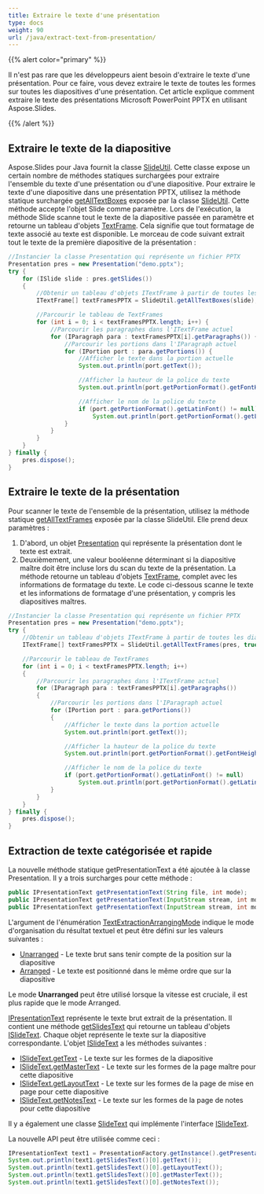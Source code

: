 ```yaml
---
title: Extraire le texte d'une présentation
type: docs
weight: 90
url: /java/extract-text-from-presentation/
---
```


{{% alert color="primary" %}} 

Il n'est pas rare que les développeurs aient besoin d'extraire le texte d'une présentation. Pour ce faire, vous devez extraire le texte de toutes les formes sur toutes les diapositives d'une présentation. Cet article explique comment extraire le texte des présentations Microsoft PowerPoint PPTX en utilisant Aspose.Slides. 

{{% /alert %}} 
## **Extraire le texte de la diapositive**
Aspose.Slides pour Java fournit la classe [SlideUtil](https://reference.aspose.com/slides/java/com.aspose.slides/SlideUtil). Cette classe expose un certain nombre de méthodes statiques surchargées pour extraire l'ensemble du texte d'une présentation ou d'une diapositive. Pour extraire le texte d'une diapositive dans une présentation PPTX, utilisez la méthode statique surchargée [getAllTextBoxes](https://reference.aspose.com/slides/java/com.aspose.slides/SlideUtil#getAllTextBoxes-com.aspose.slides.IBaseSlide-) exposée par la classe [SlideUtil](https://reference.aspose.com/slides/java/com.aspose.slides/SlideUtil). Cette méthode accepte l'objet Slide comme paramètre. Lors de l'exécution, la méthode Slide scanne tout le texte de la diapositive passée en paramètre et retourne un tableau d'objets [TextFrame](https://reference.aspose.com/slides/java/com.aspose.slides/TextFrame). Cela signifie que tout formatage de texte associé au texte est disponible. Le morceau de code suivant extrait tout le texte de la première diapositive de la présentation :

```java
//Instancier la classe Presentation qui représente un fichier PPTX
Presentation pres = new Presentation("demo.pptx");
try {
    for (ISlide slide : pres.getSlides()) 
    {
        //Obtenir un tableau d'objets ITextFrame à partir de toutes les diapositives dans le PPTX
        ITextFrame[] textFramesPPTX = SlideUtil.getAllTextBoxes(slide);

        //Parcourir le tableau de TextFrames
        for (int i = 0; i < textFramesPPTX.length; i++) {
            //Parcourir les paragraphes dans l'ITextFrame actuel
            for (IParagraph para : textFramesPPTX[i].getParagraphs()) {
                //Parcourir les portions dans l'IParagraph actuel
                for (IPortion port : para.getPortions()) {
                    //Afficher le texte dans la portion actuelle
                    System.out.println(port.getText());

                    //Afficher la hauteur de la police du texte
                    System.out.println(port.getPortionFormat().getFontHeight());

                    //Afficher le nom de la police du texte
                    if (port.getPortionFormat().getLatinFont() != null)
                        System.out.println(port.getPortionFormat().getLatinFont().getFontName());
                }
            }
        }
    }
} finally {
    pres.dispose();
}
```

## **Extraire le texte de la présentation**
Pour scanner le texte de l'ensemble de la présentation, utilisez la méthode statique [getAllTextFrames](https://reference.aspose.com/slides/java/com.aspose.slides/SlideUtil#getAllTextFrames-com.aspose.slides.IPresentation-boolean-) exposée par la classe SlideUtil. Elle prend deux paramètres :

1. D'abord, un objet [Presentation](https://reference.aspose.com/slides/java/com.aspose.slides/TextExtractionArrangingMode#Unarranged) qui représente la présentation dont le texte est extrait.
1. Deuxièmement, une valeur booléenne déterminant si la diapositive maître doit être incluse lors du scan du texte de la présentation. La méthode retourne un tableau d'objets [TextFrame](https://reference.aspose.com/slides/java/com.aspose.slides/TextFrame), complet avec les informations de formatage du texte. Le code ci-dessous scanne le texte et les informations de formatage d'une présentation, y compris les diapositives maîtres.

```java
//Instancier la classe Presentation qui représente un fichier PPTX
Presentation pres = new Presentation("demo.pptx");
try {
    //Obtenir un tableau d'objets ITextFrame à partir de toutes les diapositives dans le PPTX
    ITextFrame[] textFramesPPTX = SlideUtil.getAllTextFrames(pres, true);

    //Parcourir le tableau de TextFrames
    for (int i = 0; i < textFramesPPTX.length; i++) 
    {
        //Parcourir les paragraphes dans l'ITextFrame actuel
        for (IParagraph para : textFramesPPTX[i].getParagraphs())
        {
            //Parcourir les portions dans l'IParagraph actuel
            for (IPortion port : para.getPortions())
            {
                //Afficher le texte dans la portion actuelle
                System.out.println(port.getText());

                //Afficher la hauteur de la police du texte
                System.out.println(port.getPortionFormat().getFontHeight());

                //Afficher le nom de la police du texte
                if (port.getPortionFormat().getLatinFont() != null)
                    System.out.println(port.getPortionFormat().getLatinFont().getFontName());
            }
        }
    }
} finally {
    pres.dispose();
}
```

## **Extraction de texte catégorisée et rapide**
La nouvelle méthode statique getPresentationText a été ajoutée à la classe Presentation. Il y a trois surcharges pour cette méthode :

```java
public IPresentationText getPresentationText(String file, int mode);
public IPresentationText getPresentationText(InputStream stream, int mode);
public IPresentationText getPresentationText(InputStream stream, int mode, ILoadOptions options);
``` 

L'argument de l'énumération [TextExtractionArrangingMode](https://reference.aspose.com/slides/java/com.aspose.slides/TextExtractionArrangingMode) indique le mode d'organisation du résultat textuel et peut être défini sur les valeurs suivantes :
- [Unarranged](https://reference.aspose.com/slides/java/com.aspose.slides/TextExtractionArrangingMode#Unarranged) - Le texte brut sans tenir compte de la position sur la diapositive
- [Arranged](https://reference.aspose.com/slides/java/com.aspose.slides/TextExtractionArrangingMode#Arranged) - Le texte est positionné dans le même ordre que sur la diapositive

Le mode **Unarranged** peut être utilisé lorsque la vitesse est cruciale, il est plus rapide que le mode Arranged.

[IPresentationText](https://reference.aspose.com/slides/java/com.aspose.slides/IPresentationText) représente le texte brut extrait de la présentation. Il contient une méthode [getSlidesText](https://reference.aspose.com/slides/java/com.aspose.slides/IPresentationText#getSlidesText--) qui retourne un tableau d'objets [ISlideText](https://reference.aspose.com/slides/java/com.aspose.slides/ISlideText). Chaque objet représente le texte sur la diapositive correspondante. L'objet [ISlideText](https://reference.aspose.com/slides/java/com.aspose.slides/ISlideText) a les méthodes suivantes :

- [ISlideText.getText](https://reference.aspose.com/slides/java/com.aspose.slides/ISlideText#getText--) - Le texte sur les formes de la diapositive
- [ISlideText.getMasterText](https://reference.aspose.com/slides/java/com.aspose.slides/ISlideText#getMasterText--) - Le texte sur les formes de la page maître pour cette diapositive
- [ISlideText.getLayoutText](https://reference.aspose.com/slides/java/com.aspose.slides/ISlideText#getLayoutText--) - Le texte sur les formes de la page de mise en page pour cette diapositive
- [ISlideText.getNotesText](https://reference.aspose.com/slides/java/com.aspose.slides/ISlideText#getNotesText--) - Le texte sur les formes de la page de notes pour cette diapositive

Il y a également une classe [SlideText](https://reference.aspose.com/slides/java/com.aspose.slides/SlideText) qui implémente l'interface [ISlideText](https://reference.aspose.com/slides/java/com.aspose.slides/ISlideText).

La nouvelle API peut être utilisée comme ceci :

```java
IPresentationText text1 = PresentationFactory.getInstance().getPresentationText("presentation.pptx", TextExtractionArrangingMode.Unarranged);
System.out.println(text1.getSlidesText()[0].getText());
System.out.println(text1.getSlidesText()[0].getLayoutText());
System.out.println(text1.getSlidesText()[0].getMasterText());
System.out.println(text1.getSlidesText()[0].getNotesText());
```